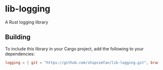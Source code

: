 # lib-logging
A Rust logging library

## Building
To include this library in your Cargo project, add the following to your dependencies:
```toml
logging = { git = "https://github.com/shipsimfan/lib-logging.git", branch = "v2" }
```
